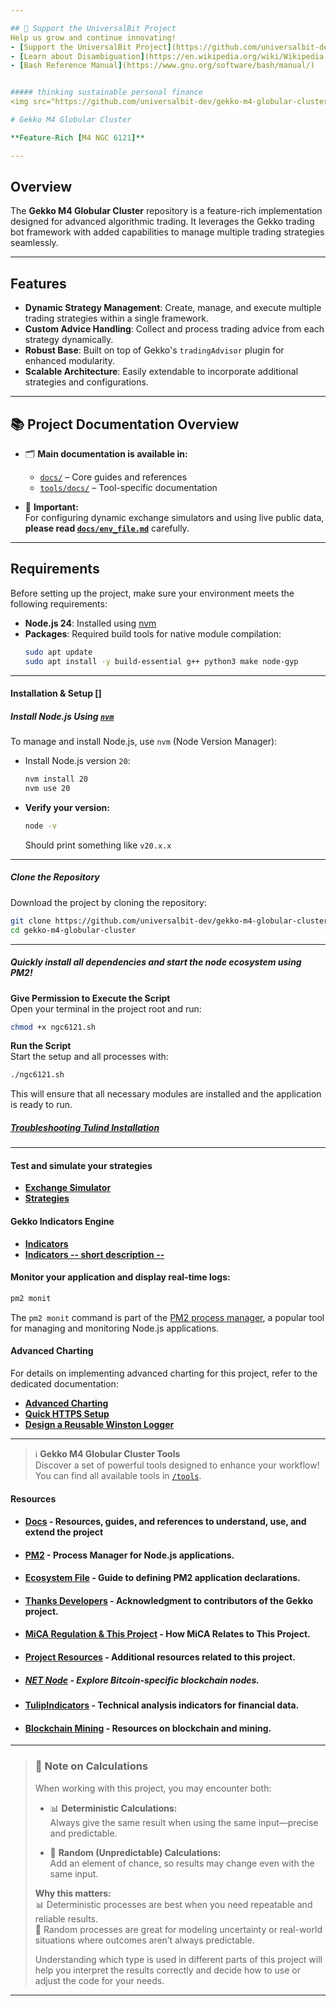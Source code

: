 ```yaml
---

## 📢 Support the UniversalBit Project
Help us grow and continue innovating!  
- [Support the UniversalBit Project](https://github.com/universalbit-dev/universalbit-dev/tree/main/support)  
- [Learn about Disambiguation](https://en.wikipedia.org/wiki/Wikipedia:Disambiguation)  
- [Bash Reference Manual](https://www.gnu.org/software/bash/manual/)


##### thinking sustainable personal finance
<img src="https://github.com/universalbit-dev/gekko-m4-globular-cluster/blob/master/images/ai_snail.png" width="auto"></img>   

# Gekko M4 Globular Cluster

**Feature-Rich [M4 NGC 6121]**

---
```


## Overview

The **Gekko M4 Globular Cluster** repository is a feature-rich implementation designed for advanced algorithmic trading. It leverages the Gekko trading bot framework with added capabilities to manage multiple trading strategies seamlessly.

---

## Features

- **Dynamic Strategy Management**: Create, manage, and execute multiple trading strategies within a single framework.
- **Custom Advice Handling**: Collect and process trading advice from each strategy dynamically.
- **Robust Base**: Built on top of Gekko's `tradingAdvisor` plugin for enhanced modularity.
- **Scalable Architecture**: Easily extendable to incorporate additional strategies and configurations.

---

## 📚 Project Documentation Overview

- 🗂️ **Main documentation is available in:**
  - [`docs/`](./docs/) – Core guides and references
  - [`tools/docs/`](./tools/docs/) – Tool-specific documentation

- 📄 **Important:**  
  For configuring dynamic exchange simulators and using live public data, **please read [`docs/env_file.md`](./docs/env_file.md)** carefully.

---
## Requirements

Before setting up the project, make sure your environment meets the following requirements:

- **Node.js 24**: Installed using [nvm](https://github.com/nvm-sh/nvm)  
- **Packages**: Required build tools for native module compilation:
   ```bash
   sudo apt update
   sudo apt install -y build-essential g++ python3 make node-gyp
   ```

---

#### **Installation & Setup** []
##### Install Node.js Using [`nvm`](https://github.com/nvm-sh/nvm)
To manage and install Node.js, use `nvm` (Node Version Manager):

* Install Node.js version `20`:
   ```bash
   nvm install 20
   nvm use 20
   ```
* **Verify your version:**
   ```bash
   node -v
   ```
   Should print something like `v20.x.x`
---
 

##### Clone the Repository

Download the project by cloning the repository:

```bash
git clone https://github.com/universalbit-dev/gekko-m4-globular-cluster.git
cd gekko-m4-globular-cluster
```
---

##### Quickly install all dependencies and start the node ecosystem using PM2!
**Give Permission to Execute the Script**  
   Open your terminal in the project root and run:  
   ```bash
   chmod +x ngc6121.sh
   ```

**Run the Script**  
   Start the setup and all processes with:  
   ```bash
   ./ngc6121.sh
   ```

This will ensure that all necessary modules are installed and the application is ready to run.

##### [Troubleshooting Tulind Installation](https://github.com/universalbit-dev/gekko-m4-globular-cluster/blob/master/docs/troubleshooting_tulind_installation.md)

---

#### **Test and simulate your strategies**
- **[Exchange Simulator](https://github.com/universalbit-dev/gekko-m4-globular-cluster/blob/master/docs/mode/simulator/readme.md)** 
- **[Strategies](https://github.com/universalbit-dev/gekko-m4-globular-cluster/blob/master/docs/strategies/introduction.md)**

#### **Gekko Indicators Engine**
- **[Indicators](https://github.com/universalbit-dev/gekko-m4-globular-cluster/tree/master/strategies/indicators)**
- **[Indicators -- short description --](https://github.com/universalbit-dev/gekko-m4-globular-cluster/blob/master/strategies/indicators.md)**


#### **Monitor your application and display real-time logs**:
```bash
pm2 monit
```
The `pm2 monit` command is part of the [PM2 process manager](https://pm2.keymetrics.io/), a popular tool for managing and monitoring Node.js applications.

#### **Advanced Charting**

For details on implementing advanced charting for this project, refer to the dedicated documentation:  
- **[Advanced Charting](https://github.com/universalbit-dev/gekko-m4-globular-cluster/blob/master/docs/ngc6121_advanced_charting.md)**
- **[Quick HTTPS Setup](https://github.com/universalbit-dev/gekko-m4-globular-cluster/tree/master/ssl)**
- **[Design a Reusable Winston Logger](https://github.com/universalbit-dev/gekko-m4-globular-cluster/blob/master/docs/ngc6121_advanced_charting.md#design-a-reusable-winston-logger-module--loggerjs)**
---
> ℹ️ **Gekko M4 Globular Cluster Tools**  
> Discover a set of powerful tools designed to enhance your workflow!  
> You can find all available tools in [`/tools`](https://github.com/universalbit-dev/gekko-m4-globular-cluster/tree/master/tools).


#### **Resources**
* #### **[Docs](https://github.com/universalbit-dev/gekko-m4-globular-cluster/tree/master/docs)**  - Resources, guides, and references to understand, use, and extend the project 
* #### **[PM2](https://pm2.keymetrics.io/)** - Process Manager for Node.js applications.
* #### **[Ecosystem File](https://pm2.keymetrics.io/docs/usage/application-declaration/)** - Guide to defining PM2 application declarations.
* #### **[Thanks Developers](https://github.com/askmike/gekko/graphs/contributors)** - Acknowledgment to contributors of the Gekko project.
* #### **[MiCA Regulation & This Project](https://github.com/universalbit-dev/gekko-m4-globular-cluster/blob/master/docs/MiCA_regulation_and_this_project.md)** - How MiCA Relates to This Project.
    
* #### **[Project Resources](https://github.com/universalbit-dev/gekko-m4-globular-cluster/blob/master/docs/resources/readme.md)** - Additional resources related to this project.
* ##### **[NET Node](https://github.com/universalbit-dev/universalbit-dev/tree/main/blockchain/bitcoin)** - Explore Bitcoin-specific blockchain nodes.
* #### **[TulipIndicators](https://tulipindicators.org/)** - Technical analysis indicators for financial data.
* #### **[Blockchain Mining](https://github.com/universalbit-dev/universalbit-dev/tree/main/blockchain)** - Resources on blockchain and mining.

---

> ### 📌 **Note on Calculations**
>
> When working with this project, you may encounter both:
>
> - 📊 **Deterministic Calculations:**  
>   Always give the same result when using the same input—precise and predictable.
>
> - 🎲 **Random (Unpredictable) Calculations:**  
>   Add an element of chance, so results may change even with the same input.
>
> **Why this matters:**  
> 📊 Deterministic processes are best when you need repeatable and reliable results.  
> 🎲 Random processes are great for modeling uncertainty or real-world situations where outcomes aren’t always predictable.
>
> Understanding which type is used in different parts of this project will help you interpret the results correctly and decide how to use or adjust the code for your needs.

---
